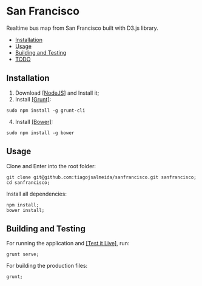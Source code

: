 San Francisco
============

Realtime bus map from San Francisco built with D3.js library.


* [Installation](#installation)
* [Usage](#usage)
* [Building and Testing](#building-and-testing)
* [TODO](#todo)

## Installation

1. Download [[NodeJS]](http://nodejs.org) and Install it;
3. Install [[Grunt]](http://gruntjs.com):
```
sudo npm install -g grunt-cli
```
4. Install [[Bower]](http://bower.io):
```
sudo npm install -g bower
```

## Usage

Clone and Enter into the root folder:
```
git clone git@github.com:tiagojsalmeida/sanfrancisco.git sanfrancisco;
cd sanfrancisco;
```

Install all dependencies:
```
npm install;
bower install;
```

## Building and Testing

For running the application and [[Test it Live]](http://localhost:9000/), run:
```
grunt serve;
```

For building the production files:
```
grunt;
```




